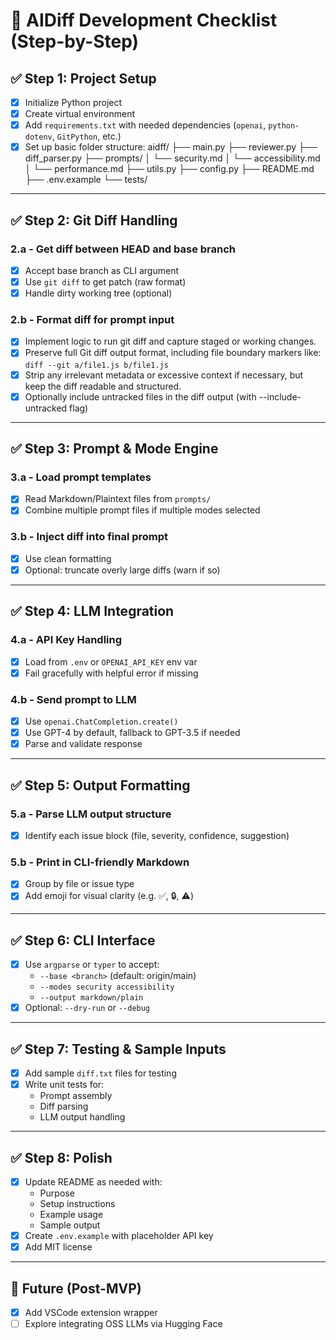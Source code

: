 # 🧩 AIDiff Development Checklist (Step-by-Step)

## ✅ Step 1: Project Setup
- [x] Initialize Python project
- [x] Create virtual environment
- [x] Add `requirements.txt` with needed dependencies (`openai`, `python-dotenv`, `GitPython`, etc.)
- [x] Set up basic folder structure:
    aidff/
├── main.py
├── reviewer.py
├── diff_parser.py
├── prompts/
│ └── security.md
│ └── accessibility.md
│ └── performance.md
├── utils.py
├── config.py
├── README.md
├── .env.example
└── tests/

---

## ✅ Step 2: Git Diff Handling
### 2.a - Get diff between HEAD and base branch
- [x] Accept base branch as CLI argument
- [x] Use `git diff` to get patch (raw format)
- [x] Handle dirty working tree (optional)

### 2.b - Format diff for prompt input
- [x] Implement logic to run git diff and capture staged or working changes.
- [x] Preserve full Git diff output format, including file boundary markers like: `diff --git a/file1.js b/file1.js`
- [x] Strip any irrelevant metadata or excessive context if necessary, but keep the diff readable and structured.
- [x] Optionally include untracked files in the diff output (with --include-untracked flag)

---

## ✅ Step 3: Prompt & Mode Engine
### 3.a - Load prompt templates
- [x] Read Markdown/Plaintext files from `prompts/`
- [x] Combine multiple prompt files if multiple modes selected

### 3.b - Inject diff into final prompt
- [x] Use clean formatting
- [x] Optional: truncate overly large diffs (warn if so)

---

## ✅ Step 4: LLM Integration
### 4.a - API Key Handling
- [x] Load from `.env` or `OPENAI_API_KEY` env var
- [x] Fail gracefully with helpful error if missing

### 4.b - Send prompt to LLM
- [x] Use `openai.ChatCompletion.create()`
- [x] Use GPT-4 by default, fallback to GPT-3.5 if needed
- [x] Parse and validate response

---

## ✅ Step 5: Output Formatting
### 5.a - Parse LLM output structure
- [x] Identify each issue block (file, severity, confidence, suggestion)

### 5.b - Print in CLI-friendly Markdown
- [x] Group by file or issue type
- [x] Add emoji for visual clarity (e.g. ✅, 🔒, ⚠️)

---

## ✅ Step 6: CLI Interface
- [x] Use `argparse` or `typer` to accept:
  - `--base <branch>` (default: origin/main)
  - `--modes security accessibility`
  - `--output markdown/plain`
- [x] Optional: `--dry-run` or `--debug`

---

## ✅ Step 7: Testing & Sample Inputs
- [x] Add sample `diff.txt` files for testing
- [x] Write unit tests for:
  - Prompt assembly
  - Diff parsing
  - LLM output handling

---

## ✅ Step 8: Polish
- [x] Update README as needed with:
  - Purpose
  - Setup instructions
  - Example usage
  - Sample output
- [x] Create `.env.example` with placeholder API key
- [x] Add MIT license

---

## 🧩 Future (Post-MVP)
- [x] Add VSCode extension wrapper
- [ ] Explore integrating OSS LLMs via Hugging Face
